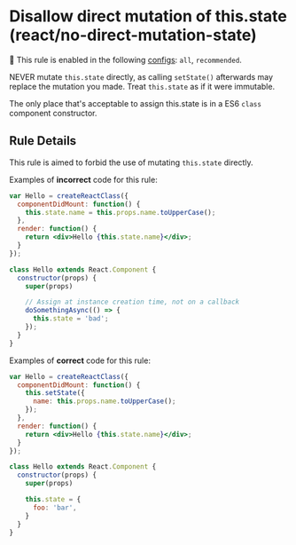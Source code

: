 # Disallow direct mutation of this.state (react/no-direct-mutation-state)

💼 This rule is enabled in the following [configs](https://github.com/jsx-eslint/eslint-plugin-react#shareable-configurations): `all`, `recommended`.

NEVER mutate `this.state` directly, as calling `setState()` afterwards may replace
the mutation you made. Treat `this.state` as if it were immutable.

The only place that's acceptable to assign this.state is in a ES6 `class` component constructor.

## Rule Details

This rule is aimed to forbid the use of mutating `this.state` directly.

Examples of **incorrect** code for this rule:

```jsx
var Hello = createReactClass({
  componentDidMount: function() {
    this.state.name = this.props.name.toUpperCase();
  },
  render: function() {
    return <div>Hello {this.state.name}</div>;
  }
});

class Hello extends React.Component {
  constructor(props) {
    super(props)

    // Assign at instance creation time, not on a callback
    doSomethingAsync(() => {
      this.state = 'bad';
    });
  }
}
```

Examples of **correct** code for this rule:

```jsx
var Hello = createReactClass({
  componentDidMount: function() {
    this.setState({
      name: this.props.name.toUpperCase();
    });
  },
  render: function() {
    return <div>Hello {this.state.name}</div>;
  }
});

class Hello extends React.Component {
  constructor(props) {
    super(props)

    this.state = {
      foo: 'bar',
    }
  }
}
```
